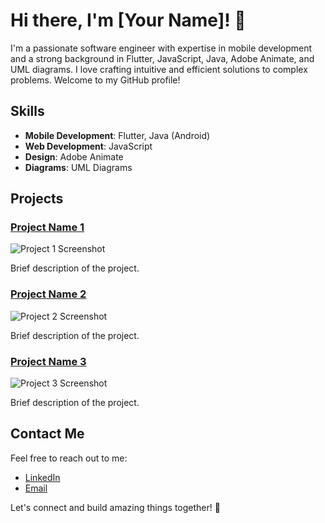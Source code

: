 # Hi there, I'm [Your Name]! 👋

I'm a passionate software engineer with expertise in mobile development and a strong background in Flutter, JavaScript, Java, Adobe Animate, and UML diagrams. I love crafting intuitive and efficient solutions to complex problems. Welcome to my GitHub profile!

## Skills

- **Mobile Development**: Flutter, Java (Android)
- **Web Development**: JavaScript
- **Design**: Adobe Animate
- **Diagrams**: UML Diagrams

## Projects

### [Project Name 1](link-to-project-repo)
![Project 1 Screenshot](link-to-project-screenshot)

Brief description of the project.

### [Project Name 2](link-to-project-repo)
![Project 2 Screenshot](link-to-project-screenshot)

Brief description of the project.

### [Project Name 3](link-to-project-repo)
![Project 3 Screenshot](link-to-project-screenshot)

Brief description of the project.

## Contact Me

Feel free to reach out to me:

- [LinkedIn](link-to-linkedin-profile)
- [Email](your-email@example.com)

Let's connect and build amazing things together! 🚀
